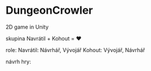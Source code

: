 # DungeonCrowler
2D game in Unity


skupina Navrátil + Kohout = ♥️

role:
  Navrátil: Návrhář, Vývojář
  Kohout: Vývojář, Návrhář

návrh hry: 
  
